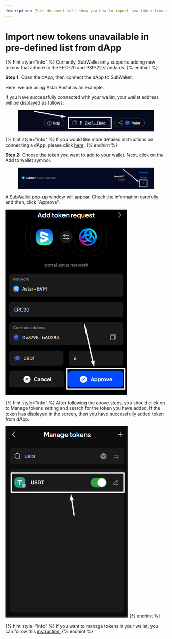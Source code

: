 ```yaml
---
description: This document will show you how to import new token from dApp.
---
```


# Import new tokens unavailable in pre-defined list from dApp

{% hint style="info" %}
Currently, SubWallet only supports adding new tokens that adhere to the ERC-20 and PSP-22 standards.
{% endhint %}

**Step 1**: Open the dApp, then connect the dApp to SubWallet.

Here, we are using Astar Portal as an example.

If you have successfully connected with your wallet, your wallet address will be displayed as follows:

<figure><img src="../../../.gitbook/assets/image (733).png" alt=""><figcaption></figcaption></figure>

{% hint style="info" %}
If you would like more detailed instructions on connecting a dApp, please click [here](../../../extension-user-guide/connect-dapps-and-manage-website-access/).
{% endhint %}

**Step 2:** Choose the token you want to add to your wallet. Next, click on the Add to wallet symbol.

<figure><img src="../../../.gitbook/assets/image (731).png" alt=""><figcaption></figcaption></figure>

A SubWallet pop-up window will appear. Check the information carefully and then, click "Approve".

![](<../../../.gitbook/assets/image (732).png>)

{% hint style="info" %}
After following the above steps, you should click on to Manage tokens setting and search for the token you have added. If the token has displayed in the screen, then you have successfully added token from dApp.&#x20;

![](<../../../.gitbook/assets/image (634).png>)
{% endhint %}

{% hint style="info" %}
If you want to manage tokens in your wallet, you can follow this [instruction.](../../../extension-user-guide/import-and-manage-customized-assets/)
{% endhint %}
